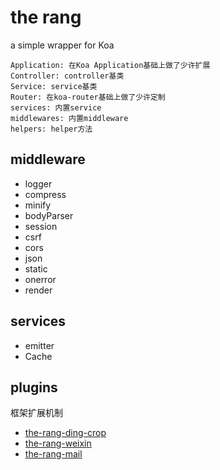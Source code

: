 # the rang

a simple wrapper for Koa

```
Application: 在Koa Application基础上做了少许扩展
Controller: controller基类
Service: service基类
Router: 在koa-router基础上做了少许定制
services: 内置service
middlewares: 内置middleware
helpers: helper方法
```

## middleware

* logger
* compress
* minify
* bodyParser
* session
* csrf
* cors
* json
* static
* onerror
* render

## services

* emitter
* Cache

## plugins

框架扩展机制

* [the-rang-ding-crop](https://www.npmjs.com/package/the-rang-ding-crop)
* [the-rang-weixin](https://www.npmjs.com/package/the-rang-weixin)
* [the-rang-mail](https://www.npmjs.com/package/the-rang-mail)